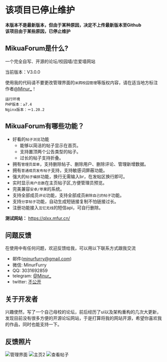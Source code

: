 
## <h1>该项目已停止维护</h1>
**本版本不是最新版本，但由于某种原因，决定不上传最新版本至Github**
<br>**该项目由于某些原因，已停止维护**


## **MikuaForum是什么?**

一个完全自写、开源的论坛/校园墙/恋爱墙网站

当前版本：V3.0.0

使用我的代码请不要更改管理界面的`米跨校园管理`等版权内容，请在适当地方标注作者[@Minur_](http://t.me/Minurrr)！

    运行环境
    PHP版本：≥7.4
    Nginx版本：＝1.20.2

## **MikuaForum有哪些功能？**
* 好看的`帖子浏览`功能
    *  能够以简洁的帖子显示在首页。
    *  支持置顶两个公告类型的帖子。
    *  过长的帖子支持折叠。
* 拥有`管理员菜单`，支持删除帖子、删除用户、删除评论、管理新增数据。
* 拥有`普通成员发布帖子`支持，支持敏感词屏蔽功能。
* 强大的`帖子编排`功能，换行无需输入br，在发帖区换行即可。
* 实时显示`用户总数`在主页帖子区,方便管理员预览。
* 完美兼容`安卓/苹果`的系统。
* 支持全部成员`评论`功能，支持全部成员`删除自己的帖子`功能。
* 支持`分享帖子`功能，自动生成短链接复制不怕链接过长。
* 注册功能接入`互忆无线`的短信api，可自行删除。

**测试网站：** https://qlxx.mfur.cn/

## 问题反馈

在使用中有任何问题，欢迎反馈给我，可以用以下联系方式跟我交流

* 邮件(minurfurry@gmail.com)
* 微信: MinurFurry
* QQ: 3031692859
* telegram: [@Minur_](http://t.me/Minurrr)
* twitter: [不公开](http://exmaple.com/)

## 关于开发者

兴趣使然，写了一个自己母校的论坛，前后经历了ui以及架构重构的几次大更新，发现目前没有很多方便的开源论坛网站，于是打算将我的网站开源，希望你喜欢我的作品，同时也能支持一下。

## 反馈照片

![管理界面](https://qlxx.fun/photoo/admin.jpg)
![主页2](https://qlxx.fun/photoo/index2.jpg)
![查看帖子](https://qlxx.fun/photoo/view.jpg)

